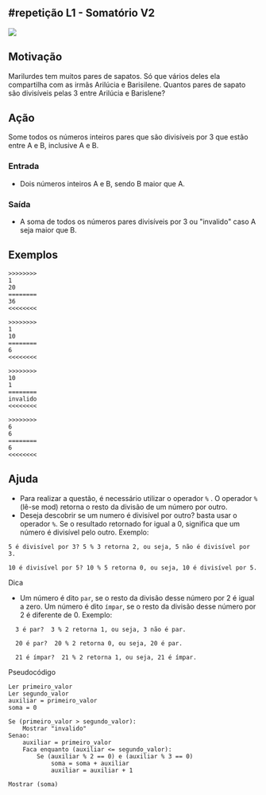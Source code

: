 ## #repetição L1 - Somatório V2


![](__capa.jpg)

## Motivação

Marilurdes tem muitos pares de sapatos. Só que vários deles ela compartilha com as irmãs Arilúcia e Barisilene. Quantos pares de sapato são divisíveis pelas 3 entre Arilúcia e Barislene?

## Ação

Some todos os números inteiros pares que são divisíveis por 3 que estão entre A e B, inclusive A e B.

### Entrada

* Dois números inteiros A e B, sendo B maior que A.

### Saída

* A soma de todos os números pares divisíveis por 3 ou "invalido" caso A seja maior que B.

## Exemplos

```
>>>>>>>>
1
20
========
36
<<<<<<<<

>>>>>>>>
1
10
========
6
<<<<<<<<

>>>>>>>>
10
1
========
invalido
<<<<<<<<

>>>>>>>>
6
6
========
6
<<<<<<<<
```

## Ajuda 

- Para realizar a questão, é necessário utilizar o operador `%` . O operador `%` (lê-se mod) retorna o resto da divisão de um número por outro.
- Deseja descobrir se um numero é divisível por outro? basta usar o operador `%`. Se o resultado retornado for igual a 0, significa que um número é divisível pelo outro. Exemplo:
```
5 é divisível por 3? 5 % 3 retorna 2, ou seja, 5 não é divisível por 3.

10 é divisível por 5? 10 % 5 retorna 0, ou seja, 10 é divisível por 5.
```

Dica

* Um número é dito `par`, se o resto da divisão desse número por 2 é igual a zero. Um número é dito `ímpar`, se o resto da divisão desse número por 2 é diferente de 0. Exemplo:
```
  3 é par?  3 % 2 retorna 1, ou seja, 3 não é par.

  20 é par?  20 % 2 retorna 0, ou seja, 20 é par.

  21 é ímpar?  21 % 2 retorna 1, ou seja, 21 é ímpar.
```

Pseudocódigo
``` 
Ler primeiro_valor
Ler segundo_valor
auxiliar = primeiro_valor
soma = 0

Se (primeiro_valor > segundo_valor):
    Mostrar "invalido"
Senao:
    auxiliar = primeiro_valor
    Faca enquanto (auxiliar <= segundo_valor):
        Se (auxiliar % 2 == 0) e (auxiliar % 3 == 0)
            soma = soma + auxiliar
            auxiliar = auxiliar + 1

Mostrar (soma)
```

